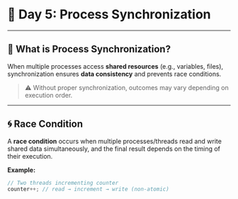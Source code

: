 # 📘 Day 5: Process Synchronization

---

## 🔹 What is Process Synchronization?

When multiple processes access **shared resources** (e.g., variables, files), synchronization ensures **data consistency** and prevents race conditions.

> ⚠️ Without proper synchronization, outcomes may vary depending on execution order.

---

## 🌀 Race Condition

A **race condition** occurs when multiple processes/threads read and write shared data simultaneously, and the final result depends on the timing of their execution.

**Example:**

```c
// Two threads incrementing counter
counter++; // read → increment → write (non-atomic)
```
